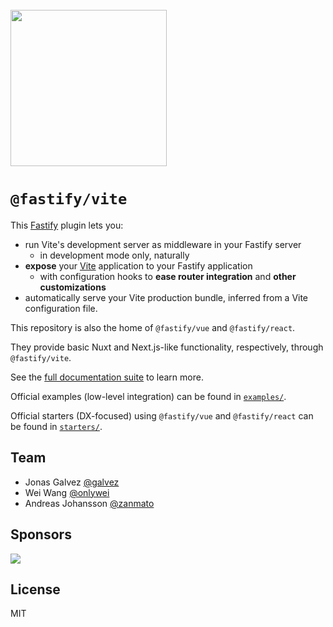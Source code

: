 <br>

<img src="https://github.com/fastify/fastify-vite/assets/12291/7f711a83-91df-41d5-abf9-ae4f38ed24d3" style="width: 250px">

# **`@fastify/vite`**

This [Fastify](https://fastify.dev) plugin lets you:

- run Vite's development server as middleware in your Fastify server
  - in development mode only, naturally
- **expose** your [Vite](https://vitejs.dev) application to your Fastify application
  - with configuration hooks to **ease router integration** and **other customizations**
- automatically serve your Vite production bundle, inferred from a Vite configuration file.

This repository is also the home of `@fastify/vue` and `@fastify/react`.

They provide basic Nuxt and Next.js-like functionality, respectively, through `@fastify/vite`.

See the [full documentation suite](https://fastify-vite.dev) to learn more.

Official examples (low-level integration) can be found in [`examples/`](https://github.com/fastify/fastify-vite/tree/main/examples).

Official starters (DX-focused) using `@fastify/vue` and `@fastify/react` can be found in [`starters/`](https://github.com/fastify/fastify-vite/tree/main/starters).

## Team

- Jonas Galvez [@galvez](https://github.com/galvez)
- Wei Wang [@onlywei](https://github.com/onlywei)
- Andreas Johansson [@zanmato](https://github.com/zanmato)

## Sponsors

<a href="https://feature.fm">
<img src="https://github.com/user-attachments/assets/0e51422a-0256-4397-9859-277753095ee3">
</a>

## License

MIT
